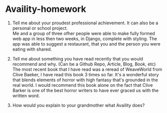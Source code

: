# Availity-homework

1. Tell me about your proudest professional achievement.  It can also be a personal or school project.  
    Me and a group of three ofher people were able to make fully formed web app in less then two weeks, in Django, complete with styling. The app was able to suggest a restaurant, that you and the person you were eating with shared.


2. Tell me about something you have read recently that you would recommend and why. (Can be a Github Repo, Article, Blog, Book, etc)
    The most recent book that I have read was a reread of WeaveWorld from Clive Baeker, I have read this book 3 times so far. It's a wonderful story that blends elements of horror with high fantasy that's grounded in the real world. I would recommend this book alone on the fact that Clive Barker is one of the best horror writers to have ever graced us with the written word. 


3. How would you explain to your grandmother what Availity does?
